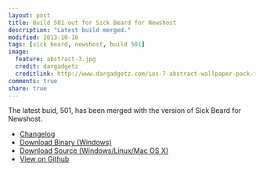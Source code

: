 ```yaml
---
layout: post
title: Build 501 out for Sick Beard for Newshost
description: "Latest build merged."
modified: 2013-10-10
tags: [sick beard, newshost, build 501]
image:
  feature: abstract-3.jpg
  credit: dargadgetz
  creditlink: http://www.dargadgetz.com/ios-7-abstract-wallpaper-pack-for-iphone-5-and-ipod-touch-retina/
comments: true
share: true
---
```


The latest buid, 501, has been merged with the version of Sick Beard for Newshost.

* [Changelog](http://hobblygobbly.co.vu/Sick-Beard/changelog/)
* [Download Binary (Windows)](https://github.com/hobblygobbly/Sick-Beard/releases/download/501/SickBeard-Newshost-0.2.4-win32-alpha-build-501.zip)
* [Download Source (Windows/Linux/Mac OS X)](https://github.com/hobblygobbly/Sick-Beard/archive/501.tar.gz)
* [View on Github](https://github.com/hobblygobbly/Sick-Beard/)

